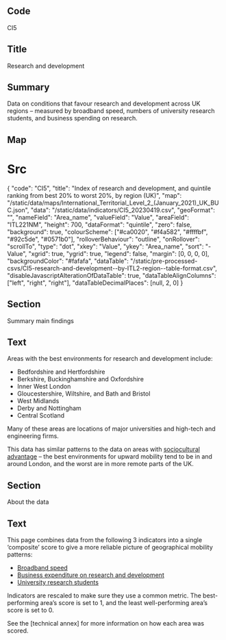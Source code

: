 ## Code
CI5

## Title
Research and development

## Summary
Data on conditions that favour research and development across UK regions – measured by broadband speed, numbers of university research students, and business spending on research.

## Map
# Src
{
    "code": "CI5",
    "title": "Index of research and development, and quintile ranking from best 20% to worst 20%, by region (UK)",
    "map": "/static/data/maps/International_Territorial_Level_2_(January_2021)_UK_BUC.json",
    "data": "/static/data/indicators/CI5_20230419.csv",
    "geoFormat": "",
    "nameField": "Area_name",
    "valueField": "Value",
    "areaField": "ITL221NM",
    "height": 700,
    "dataFormat": "quintile",
    "zero": false,
    "background": true,
    "colourScheme": ["#ca0020", "#f4a582", "#ffffbf", "#92c5de", "#0571b0"],
    "rolloverBehaviour": "outline",
    "onRollover": "scrollTo",
    "type": "dot",
    "xkey": "Value",
    "ykey": "Area_name",
    "sort": "-Value",
    "xgrid": true,
    "ygrid": true,
    "legend": false,
    "margin": [0, 0, 0, 0],
    "backgroundColor": "#fafafa",
    "dataTable": "/static/pre-processed-csvs/CI5-research-and-development--by-ITL2-region--table-format.csv",
    "disableJavascriptAlterationOfDataTable": true,
    "dataTableAlignColumns": ["left", "right", "right"],
    "dataTableDecimalPlaces": [null, 2, 0]
}

## Section
Summary main findings

## Text
Areas with the best environments for research and development include:

<ul class="govuk-list">
  <li>Bedfordshire and Hertfordshire</li>
  <li>Berkshire, Buckinghamshire and Oxfordshire</li>
  <li>Inner West London</li>
  <li>Gloucestershire, Wiltshire, and Bath and Bristol</li>
  <li>West Midlands</li>
  <li>Derby and Nottingham</li>
  <li>Central Scotland</li>
</ul>

Many of these areas are locations of major universities and high-tech and engineering firms.

This data has similar patterns to the data on areas with <a href="/drivers_of_social_mobility/composite_indices/socio-cultural_advantage" class="govuk-link">sociocultural advantage</a> – the best environments for upward mobility tend to be in and around London, and the worst are in more remote parts of the UK.

## Section
About the data

## Text
This page combines data from the following 3 indicators into a single ‘composite’ score to give a more reliable picture of geographical mobility patterns:

<ul class="govuk-list list-disc">
    <li><a href="/drivers_of_social_mobility/research_and_development_environment/broadband_speed" class="govuk-link">Broadband speed</a></li>
    <li><a href="/drivers_of_social_mobility/research_and_development_environment/business_spending_on_research_and_development" class="govuk-link">Business expenditure on research and development</a></li>
    <li><a href="/drivers_of_social_mobility/research_and_development_environment/university_research_students" class="govuk-link">University research students</a></li>
</ul>

Indicators are rescaled to make sure they use a common metric. The best-performing area’s score is set to 1, and the least well-performing area’s score is set to 0.<br> 

See the [technical annex] for more information on how each area was scored.
